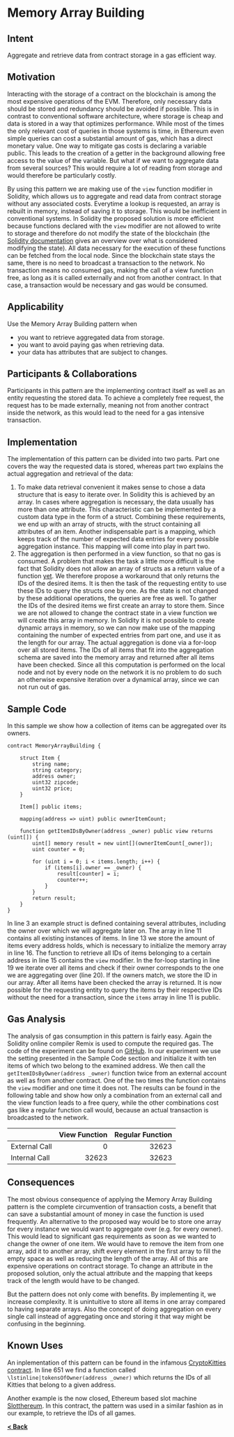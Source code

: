 # Memory Array Building

## Intent

Aggregate and retrieve data from contract storage in a gas efficient way.  

## Motivation

Interacting with the storage of a contract on the blockchain is among the most expensive operations of the EVM. Therefore, only necessary data should be stored and redundancy should be avoided if possible. This is in contrast to conventional software architecture, where storage is cheap and data is stored in a way that optimizes performance. While most of the times the only relevant cost of queries in those systems is time, in Ethereum even simple queries can cost a substantial amount of gas, which has a direct monetary value. One way to mitigate gas costs is declaring a variable public. This leads to the creation of a getter in the background allowing free access to the value of the variable. But what if we want to aggregate data from several sources? This would require a lot of reading from storage and would therefore be particularly costly.

By using this pattern we are making use of the `view` function modifier in Solidity, which allows us to aggregate and read data from contract storage without any associated costs. Everytime a lookup is requested, an array is rebuilt in memory, instead of saving it to storage. This would be inefficient in conventional systems. In Solidity the proposed solution is more efficient because functions declared with the `view` modifier are not allowed to write to storage and therefore do not modify the state of the blockchain (the [Solidity documentation](http://solidity.readthedocs.io/en/v0.4.21/index.html) gives an overview over what is considered modifying the state). All data necessary for the execution of these functions can be fetched from the local node. Since the blockchain state stays the same, there is no need to broadcast a transaction to the network. No transaction means no consumed gas, making the call of a view function free, as long as it is called externally and not from another contract. In that case, a transaction would be necessary and gas would be consumed. 

## Applicability

Use the Memory Array Building pattern when
* you want to retrieve aggregated data from storage.
* you want to avoid paying gas when retrieving data.
* your data has attributes that are subject to changes.

## Participants & Collaborations

Participants in this pattern are the implementing contract itself as well as an entity requesting the stored data. To achieve a completely free request, the request has to be made externally, meaning not from another contract inside the network, as this would lead to the need for a gas intensive transaction.

## Implementation

The implementation of this pattern can be divided into two parts. Part one covers the way the requested data is stored, whereas part two explains the actual aggregation and retrieval of the data:
1. To make data retrieval convenient it makes sense to chose a data structure that is easy to iterate over. In Solidity this is achieved by an array. In cases where aggregation is necessary, the data usually has more than one attribute. This characteristic can be implemented by a custom data type in the form of a struct. Combining these requirements, we end up with an array of structs, with the struct containing all attributes of an item. Another indispensable part is a mapping, which keeps track of the number of expected data entries for every possible aggregation instance. This mapping will come into play in part two.
2. The aggregation is then performed in a view function, so that no gas is consumed. A problem that makes the task a little more difficult is the fact that Solidity does not allow an array of structs as a return value of a function [yet](https://github.com/ethereum/solidity/issues/2948). We therefore propose a workaround that only returns the IDs of the desired items. It is then the task of the requesting entity to use these IDs to query the structs one by one. As the state is not changed by these additional operations, the queries are free as well. To gather the IDs of the desired items we first create an array to store them. Since we are not allowed to change the contract state in a view function we will create this array in memory. In Solidity it is not possible to create dynamic arrays in memory, so we can now make use of the mapping containing the number of expected entries from part one, and use it as the length for our array. The actual aggregation is done via a for-loop over all stored items. The IDs of all items that fit into the aggregation schema are saved into the memory array and returned after all items have been checked. Since all this computation is performed on the local node and not by every node on the network it is no problem to do such an otherwise expensive iteration over a dynamical array, since we can not run out of gas.

## Sample Code

In this sample we show how a collection of items can be aggregated over its owners.
```Solidity
contract MemoryArrayBuilding {

    struct Item {
        string name;
        string category;
        address owner;
        uint32 zipcode;
        uint32 price;
    }

    Item[] public items;

    mapping(address => uint) public ownerItemCount;

    function getItemIDsByOwner(address _owner) public view returns (uint[]) {
        uint[] memory result = new uint[](ownerItemCount[_owner]);
        uint counter = 0;
        
        for (uint i = 0; i < items.length; i++) {
            if (items[i].owner == _owner) {
                result[counter] = i;
                counter++;
            }
        }
        return result;
    }
}
```

In line 3 an example struct is defined containing several attributes, including the owner over which we will aggregate later on. The array in line 11 contains all existing instances of items. In line 13 we store the amount of items every address holds, which is necessary to initialize the memory array in line 16. The function to retrieve all IDs of items belonging to a certain address in line 15 contains the `view` modifier. In the for-loop starting in line 19 we iterate over all items and check if their owner corresponds to the one we are aggregating over (line 20). If the owners match, we store the ID in our array. After all items have been checked the array is returned. It is now possible for the requesting entity to query the items by their respective IDs without the need for a transaction, since the `items` array in line 11 is public.

## Gas Analysis

The analysis of gas consumption in this pattern is fairly easy. Again the Solidity online compiler Remix is used to compute the required gas. The code of the experiment can be found on [GitHub](https://github.com/fravoll/solidity-patterns/blob/master/MemoryArrayBuilding/MemoryArrayBuildingGasExample.sol). In our experiment we use the setting presented in the Sample Code section and initialize it with ten items of which two belong to the examined address. We then call the `getItemIDsByOwner(address _owner)` function twice from an external account as well as from another contract. One of the two times the function contains the `view` modifier and one time it does not. The results can be found in the following table and show how only a combination from an external call and the view function leads to a free query, while the other combinations cost gas like a regular function call would, because an actual transaction is broadcasted to the network.

|         | View Function           | Regular Function  |
| :------------ | -------------:| -----:|
| External Call      | 0 | 32623 |
| Internal Call      | 32623      |   32623 |

## Consequences
The most obvious consequence of applying the Memory Array Building pattern is the complete circumvention of transaction costs, a benefit that can save a substantial amount of money in case the function is used frequently. An alternative to the proposed way would be to store one array for every instance we would want to aggregate over (e.g. for every owner). This would lead to significant gas requirements as soon as we wanted to change the owner of one item. We would have to remove the item from one array, add it to another array, shift every element in the first array to fill the empty space as well as reducing the length of the array. All of this are expensive operations on contract storage. To change an attribute in the proposed solution, only the actual attribute and the mapping that keeps track of the length would have to be changed.

But the pattern does not only come with benefits. By implementing it, we increase complexity. It is unintuitive to store all items in one array compared to having separate arrays. Also the concept of doing aggregation on every single call instead of aggregating once and storing it that way might be confusing in the beginning.

## Known Uses
An inplementation of this pattern can be found in the infamous [CryptoKitties contract](https://etherscan.io/address/0x06012c8cf97bead5deae237070f9587f8e7a266d\#code). In line 651 we find a function called `\lstinline|tokensOfOwner(address _owner)` which returns the IDs of all Kitties that belong to a given address.

Another example is the now closed, Ethereum based slot machine [Slotthereum](https://etherscan.io/address/0xda8fe472e1beae12973fa48e9a1d9595f752fce0\#code). In this contract, the pattern was used in a similar fashion as in our example, to retrieve the IDs of all games. 

[**< Back**](https://fravoll.github.io/solidity-patterns/)
